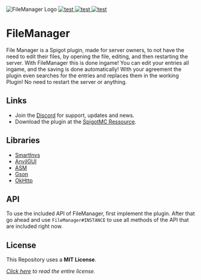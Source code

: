 ![FileManager Logo](https://i.postimg.cc/7ZgqpDQP/File-Manager-Logo.png "FileManager Logo")
[
  ![test](https://img.shields.io/bstats/players/15053?style=for-the-badge "Click to see stats!")
](https://bstats.org/plugin/bukkit/FileManager/15053 "Click to see stats!") 
[
  ![test](https://img.shields.io/bstats/servers/15053?style=for-the-badge "Click to see stats!")
](https://bstats.org/plugin/bukkit/FileManager/15053 "Click to see stats!")
[
  ![test](https://img.shields.io/discord/968876186304393257?color=informational&label=Discord&style=for-the-badge "Click to join the discord!")
](https://discord.gg/2ajfpDvn2b "Click to join the discord!")
# FileManager

File Manager is a Spigot plugin, made for server owners, to not have the need to edit their files, by opening the file, editing, and then restarting the server. With FileManager this is done ingame! You can edit your entries all ingame, and the saving is done automatically! With your agreement the plugin even searches for the entries and replaces them in the working Plugin! No need to restart the server or anything.

## Links
* Join the [Discord](https://discord.gg/2ajfpDvn2b) for support, updates and news.
* Download the plugin at the [SpigotMC Ressource](https://www.spigotmc.org/resources/filemanager.102079/).

## Libraries
* [SmartInvs](https://www.spigotmc.org/resources/smartinvs-advanced-inventory-api.42835/ "Click to go to SmartInvs!")
* [AnvilGUI](https://github.com/WesJD/AnvilGUI "Click to go to AnvilGUI!")
* [ASM](https://asm.ow2.io "Click to go to ASM!")
* [Gson](https://en.wikipedia.org/wiki/Gson "Click to learn more about Gson!")
* [OkHttp](https://square.github.io/okhttp/ "Click to learn more about OkHttp!")

## API
To use the included API of FileManager, first implement the plugin.
After that go ahead and use `FileManager#INSTANCE` to use all methods of the API that are included right now.

## License
This Repository uses a **MIT License**.

*[Click here](../blob/master/LICENSE) to read the entire license.*
